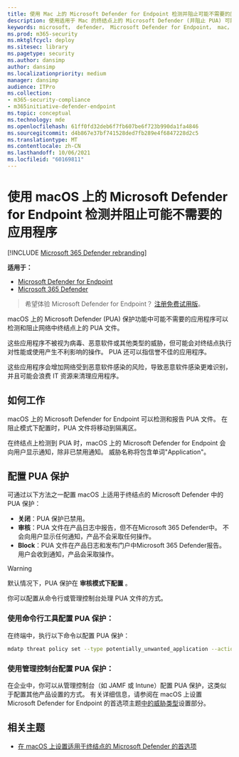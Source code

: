 ```yaml
---
title: 使用 Mac 上的 Microsoft Defender for Endpoint 检测并阻止可能不需要的应用程序
description: 使用适用于 Mac 的终结点上的 Microsoft Defender (并阻止 PUA) 可能不需要的应用程序。
keywords: microsoft， defender， Microsoft Defender for Endpoint， mac， pua， pus
ms.prod: m365-security
ms.mktglfcycl: deploy
ms.sitesec: library
ms.pagetype: security
ms.author: dansimp
author: dansimp
ms.localizationpriority: medium
manager: dansimp
audience: ITPro
ms.collection:
- m365-security-compliance
- m365initiative-defender-endpoint
ms.topic: conceptual
ms.technology: mde
ms.openlocfilehash: 61ff0fd32deb6f7fb607be6f723b990da1fa4846
ms.sourcegitcommit: d4b867e37bf741528ded7fb289e4f6847228d2c5
ms.translationtype: MT
ms.contentlocale: zh-CN
ms.lasthandoff: 10/06/2021
ms.locfileid: "60169811"
---
```

# <a name="detect-and-block-potentially-unwanted-applications-with-microsoft-defender-for-endpoint-on-macos"></a>使用 macOS 上的 Microsoft Defender for Endpoint 检测并阻止可能不需要的应用程序

[!INCLUDE [Microsoft 365 Defender rebranding](../../includes/microsoft-defender.md)]

**适用于：**
- [Microsoft Defender for Endpoint](https://go.microsoft.com/fwlink/p/?linkid=2154037)
- [Microsoft 365 Defender](https://go.microsoft.com/fwlink/?linkid=2118804)

> 希望体验 Microsoft Defender for Endpoint？ [注册免费试用版](https://signup.microsoft.com/create-account/signup?products=7f379fee-c4f9-4278-b0a1-e4c8c2fcdf7e&ru=https://aka.ms/MDEp2OpenTrial?ocid=docs-wdatp-exposedapis-abovefoldlink)。

macOS 上的 Microsoft Defender (PUA) 保护功能中可能不需要的应用程序可以检测和阻止网络中终结点上的 PUA 文件。

这些应用程序不被视为病毒、恶意软件或其他类型的威胁，但可能会对终结点执行对性能或使用产生不利影响的操作。 PUA 还可以指信誉不佳的应用程序。

这些应用程序会增加网络受到恶意软件感染的风险，导致恶意软件感染更难识别，并且可能会浪费 IT 资源来清理应用程序。

## <a name="how-it-works"></a>如何工作

macOS 上的 Microsoft Defender for Endpoint 可以检测和报告 PUA 文件。 在阻止模式下配置时，PUA 文件将移动到隔离区。

在终结点上检测到 PUA 时，macOS 上的 Microsoft Defender for Endpoint 会向用户显示通知，除非已禁用通知。 威胁名称将包含单词"Application"。

## <a name="configure-pua-protection"></a>配置 PUA 保护

可通过以下方法之一配置 macOS 上适用于终结点的 Microsoft Defender 中的 PUA 保护：

- **关闭**：PUA 保护已禁用。
- **审核**：PUA 文件在产品日志中报告，但不在Microsoft 365 Defender中。 不会向用户显示任何通知，产品不会采取任何操作。
- **Block**：PUA 文件在产品日志和发布门户中Microsoft 365 Defender报告。 用户会收到通知，产品会采取操作。

> [!WARNING]
> 默认情况下，PUA 保护在 **审核模式下配置** 。

你可以配置从命令行或管理控制台处理 PUA 文件的方式。

### <a name="use-the-command-line-tool-to-configure-pua-protection"></a>使用命令行工具配置 PUA 保护：

在终端中，执行以下命令以配置 PUA 保护：

```bash
mdatp threat policy set --type potentially_unwanted_application --action [off|audit|block]
```

### <a name="use-the-management-console-to-configure-pua-protection"></a>使用管理控制台配置 PUA 保护：

在企业中，你可以从管理控制台（如 JAMF 或 Intune）配置 PUA 保护，这类似于配置其他产品设置的方式。 有关详细信息，请参阅在 macOS 上设置 Microsoft Defender for Endpoint 的首选项主题[中的威胁类型](mac-preferences.md)设置部分。 [](mac-preferences.md#threat-type-settings)

## <a name="related-topics"></a>相关主题

- [在 macOS 上设置适用于终结点的 Microsoft Defender 的首选项](mac-preferences.md)
